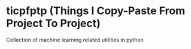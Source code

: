 # ticpfptp (Things I Copy-Paste From Project To Project)

Collection of machine learning related utilities in python
